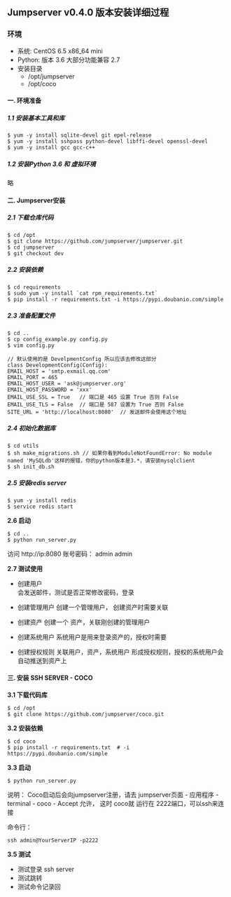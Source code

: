 ## Jumpserver v0.4.0 版本安装详细过程

### 环境

- 系统: CentOS 6.5 x86\_64 mini
- Python: 版本 3.6 大部分功能兼容 2.7
- 安装目录 
	- /opt/jumpserver
	- /opt/coco

#### 一. 环境准备

##### 1.1 安装基本工具和库

	$ yum -y install sqlite-devel git epel-release
	$ yum -y install sshpass python-devel libffi-devel openssl-devel
	$ yum -y install gcc gcc-c++
	
	
##### 1.2 安装Python 3.6 和 虚拟环境
略


#### 二. Jumpserver安装

##### 2.1 下载仓库代码

	$ cd /opt
	$ git clone https://github.com/jumpserver/jumpserver.git
	$ cd jumpserver
	$ git checkout dev

##### 2.2 安装依赖

	$ cd requirements 
	$ sudo yum -y install `cat rpm_requirements.txt`
	$ pip install -r requirements.txt -i https://pypi.doubanio.com/simple


##### 2.3 准备配置文件

	$ cd ..
	$ cp config_example.py config.py
	$ vim config.py

	// 默认使用的是 DevelpmentConfig 所以应该去修改这部分
	class DevelopmentConfig(Config):
	EMAIL_HOST = 'smtp.exmail.qq.com'
	EMAIL_PORT = 465
	EMAIL_HOST_USER = 'ask@jumpserver.org'
	EMAIL_HOST_PASSWORD = 'xxx'
	EMAIL_USE_SSL = True   // 端口是 465 设置 True 否则 False
	EMAIL_USE_TLS = False  // 端口是 587 设置为 True 否则 False
	SITE_URL = 'http://localhost:8080'  // 发送邮件会使用这个地址 

##### 2.4 初始化数据库

	$ cd utils
	$ sh make_migrations.sh // 如果你看到ModuleNotFoundError: No module named 'MySQLdb'这样的报错，你的python版本是3.*，请安装mysqlclient
	$ sh init_db.sh

##### 2.5 安装redis server

	$ yum -y install redis
	$ service redis start  

**2.6 启动**
```
$ cd ..
$ python run_server.py
```
访问  http://ip:8080
账号密码： admin admin

**2.7 测试使用**
- 创建用户  
	会发送邮件，测试是否正常修改密码，登录

- 创建管理用户
	创建一个管理用户， 创建资产时需要关联

- 创建资产
	创建一个 资产，关联刚创建的管理用户

- 创建系统用户
	系统用户是用来登录资产的，授权时需要

- 创建授权规则
	关联用户，资产，系统用户 形成授权规则，授权的系统用户会自动推送到资产上


#### 三. 安装 SSH SERVER - COCO
**3.1 下载代码库**
```
$ cd /opt
$ git clone https://github.com/jumpserver/coco.git
```

**3.2 安装依赖**
```
$ cd coco
$ pip install -r requirements.txt  # -i https://pypi.doubanio.com/simple
```

**3.3 启动**

```
$ python run_server.py
```

说明： Coco启动后会向jumpserver注册，请去 jumpserver页面 - 应用程序 - terminal - coco - Accept 允许， 这时 coco就 运行在 2222端口，可以ssh来连接

命令行：
``` 
ssh admin@YourServerIP -p2222
```

**3.5 测试**
- 测试登录 ssh server
- 测试跳转
- 测试命令记录回

[1]:	https://segmentfault.com/a/1190000000654227
[2]:	https://github.com/jumpserver/jumpserver.git
[3]:	https://github.com/jumpserver/coco.git
